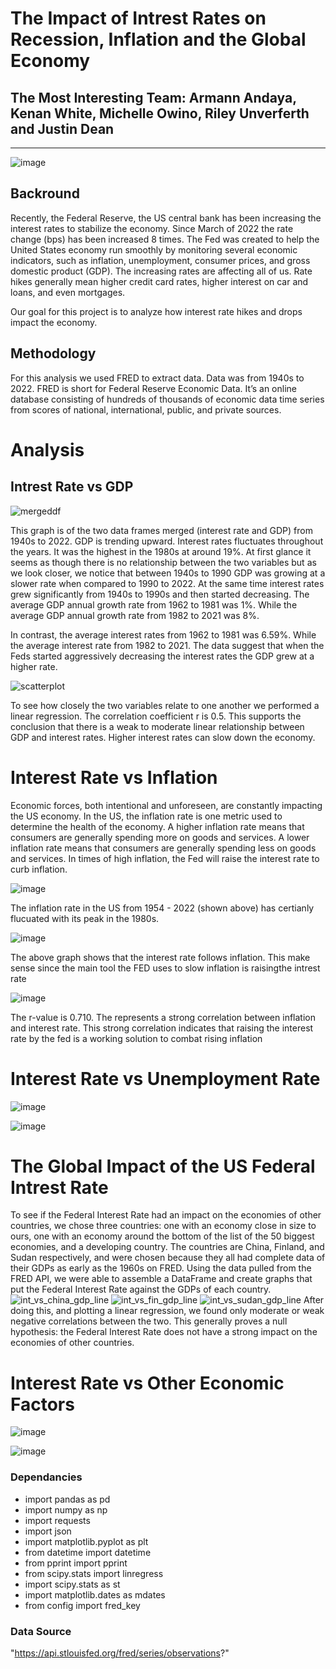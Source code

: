 # The Impact of Intrest Rates on Recession, Inflation and the Global Economy
## The Most Interesting Team: Armann Andaya, Kenan White, Michelle Owino, Riley Unverferth and Justin Dean
______________________________________________________________________________________________________________________
![image](https://user-images.githubusercontent.com/119831680/217723305-0bce79b8-4c06-4c5f-9a0e-2298e6ecbbb3.png)

## Backround
Recently, the Federal Reserve, the US central bank has been increasing the interest rates to stabilize the economy. Since March of 2022 the rate change (bps) has been increased 8 times. The Fed was created to help the United States economy run smoothly by monitoring several economic indicators, such as inflation, unemployment, consumer prices, and gross domestic product (GDP). The increasing rates are affecting all of us. Rate hikes generally mean higher credit card rates, higher interest on car and loans, and even mortgages. 

Our goal for this project is to analyze how interest rate hikes and drops impact the economy. 

## Methodology
For this analysis we used FRED to extract data. Data was from 1940s to 2022.  FRED is short for Federal Reserve Economic Data. It’s an online database consisting of hundreds of thousands of economic data time series from scores of national, international, public, and private sources. 

# Analysis
## Intrest Rate vs GDP
![mergeddf](https://user-images.githubusercontent.com/119654958/217726303-d9fefcf9-6e04-46d4-866a-bcfdce5efebe.png)

This graph is of the two data frames merged (interest rate and GDP) from 1940s to 2022. GDP is trending upward. Interest rates fluctuates throughout the years. It was the highest in the 1980s at around 19%. At first glance it seems as though there is no relationship between the two variables but as we look closer, we notice that between 1940s to 1990 GDP was growing at a slower rate when compared to 1990 to 2022. At the same time interest rates grew significantly from 1940s to 1990s and then started decreasing. The average GDP annual growth rate from 1962 to 1981 was 1%. While the average GDP annual growth rate from 1982 to 2021 was 8%. 

In contrast, the average interest rates from 1962 to 1981 was 6.59%. While the average interest rate from 1982 to 2021.  The data suggest that when the Feds started aggressively decreasing the interest rates the GDP grew at a higher rate.  

![scatterplot](https://user-images.githubusercontent.com/119654958/217726395-5d3bddaa-1bec-41c5-8798-d7959b0dd0c1.png)

To see how closely the two variables relate to one another we performed a linear regression. The correlation coefficient r is 0.5. This supports the conclusion that there is a weak to moderate linear relationship between GDP and interest rates. Higher interest rates can slow down the economy.

# Interest Rate vs Inflation
Economic forces, both intentional and unforeseen, are constantly impacting the US economy. In the US, the inflation rate is one metric used to determine the health of the economy. A higher inflation rate means that consumers are generally spending more on goods and services. A lower inflation rate means that consumers are generally spending less on goods and services. In times of high inflation, the Fed will raise the interest rate to curb inflation.

![image](https://user-images.githubusercontent.com/119831680/217729856-39dc72c1-241a-42e1-959f-bd72120f1788.png)

The inflation rate in the US from 1954 - 2022 (shown above) has certianly flucuated with its peak in the 1980s.

![image](https://user-images.githubusercontent.com/119831680/217730294-12943a91-8b7c-4a66-9063-75216189205c.png)

The above graph shows that the interest rate follows inflation. This make sense since the main tool the FED uses to slow inflation is raisingthe intrest rate

![image](https://user-images.githubusercontent.com/119831680/217731389-b5ed7629-f754-47b0-8021-0a0471e741a0.png)

The r-value is 0.710. The represents a strong correlation between inflation and interest rate. This strong correlation indicates that raising the interest rate by the fed is a working solution to combat rising inflation

# Interest Rate vs Unemployment Rate

 ![image](https://user-images.githubusercontent.com/119831680/217732920-9bcf2259-8227-43f1-b25b-fdc42f45cbcc.png)
 
 ![image](https://user-images.githubusercontent.com/119831680/217733063-a8ceb393-f6a6-48ae-9d71-a5986dfefb8d.png)
 
 # The Global Impact of the US Federal Intrest Rate

To see if the Federal Interest Rate had an impact on the economies of other countries, we chose three countries: one with an economy close in size to ours, one with an economy around the bottom of the list of the 50 biggest economies, and a developing country. The countries are China, Finland, and Sudan respectively, and were chosen because they all had complete data of their GDPs as early as the 1960s on FRED. Using the data pulled from the FRED API, we were able to assemble a DataFrame and create graphs that put the Federal Interest Rate against the GDPs of each country. 
![int_vs_china_gdp_line](https://user-images.githubusercontent.com/117890937/217742813-293f7592-8471-42e0-a79d-33aace71f07a.svg)
![int_vs_fin_gdp_line](https://user-images.githubusercontent.com/117890937/217742826-4af2e044-d5c3-47ea-8917-3b4f6b479ac9.svg)
![int_vs_sudan_gdp_line](https://user-images.githubusercontent.com/117890937/217742851-cf24cb8b-1be2-4de8-a16a-84263256bc1f.svg)
After doing this, and plotting a linear regression, we found only moderate or weak negative correlations between the two. This generally proves a null hypothesis: the Federal Interest Rate does not have a strong impact on the economies of other countries.
 
 # Interest Rate vs Other Economic Factors
 
![image](https://user-images.githubusercontent.com/119831680/217733369-8a159e41-2438-4ab3-939f-ab33bd1f6f16.png)
 
![image](https://user-images.githubusercontent.com/119831680/217733551-68d3d67c-3395-493b-af97-123e04fb3e66.png)



### Dependancies 

- import pandas as pd
- import numpy as np
- import requests
- import json
- import matplotlib.pyplot as plt
- from datetime import datetime
- from pprint import pprint
- from scipy.stats import linregress
- import scipy.stats as st
- import matplotlib.dates as mdates
- from config import fred_key


### Data Source

"https://api.stlouisfed.org/fred/series/observations?"
